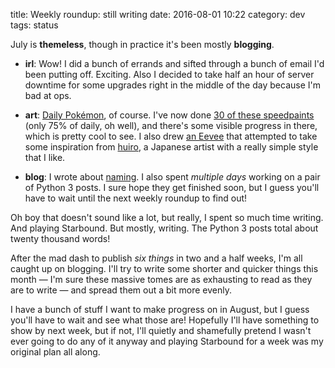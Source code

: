 title: Weekly roundup: still writing
date: 2016-08-01 10:22
category: dev
tags: status

July is **themeless**, though in practice it's been mostly **blogging**.

- **irl**: Wow!  I did a bunch of errands and sifted through a bunch of email I'd been putting off.  Exciting.  Also I decided to take half an hour of server downtime for some upgrades right in the middle of the day because I'm bad at ops.

- **art**: [Daily Pokémon](https://lexyeevee.tumblr.com/tagged/daily-pok%C3%A9mon), of course.  I've now done [30 of these speedpaints](https://lexyeevee.tumblr.com/post/148082697972/just-hit-30-so-heres-a-celebratory-montage-i) (only 75% of daily, oh well), and there's some visible progress in there, which is pretty cool to see.  I also drew [an Eevee](https://lexyeevee.tumblr.com/post/148125683487/tried-to-take-some-inspiration-from-huiro) that attempted to take some inspiration from [huiro](http://huiro.tumblr.com/), a Japanese artist with a really simple style that I like.

- **blog**: I wrote about [naming]({filename}/2016-07-26-the-hardest-problem-in-computer-science.markdown).  I also spent _multiple days_ working on a pair of Python 3 posts.  I sure hope they get finished soon, but I guess you'll have to wait until the next weekly roundup to find out!

Oh boy that doesn't sound like a lot, but really, I spent so much time writing.  And playing Starbound.  But mostly, writing.  The Python 3 posts total about twenty thousand words!

After the mad dash to publish _six things_ in two and a half weeks, I'm all caught up on blogging.  I'll try to write some shorter and quicker things this month — I'm sure these massive tomes are as exhausting to read as they are to write — and spread them out a bit more evenly.

I have a bunch of stuff I want to make progress on in August, but I guess you'll have to wait and see what those are!  Hopefully I'll have something to show by next week, but if not, I'll quietly and shamefully pretend I wasn't ever going to do any of it anyway and playing Starbound for a week was my original plan all along.
